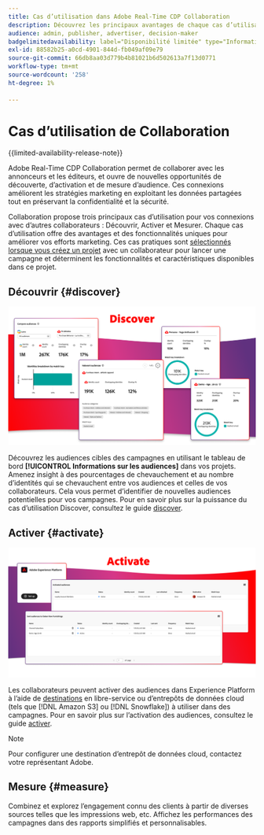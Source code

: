 ```yaml
---
title: Cas d’utilisation dans Adobe Real-Time CDP Collaboration
description: Découvrez les principaux avantages de chaque cas d’utilisation d’Adobe Real-Time CDP Collaboration.
audience: admin, publisher, advertiser, decision-maker
badgelimitedavailability: label="Disponibilité limitée" type="Informative" url="https://helpx.adobe.com/fr/legal/product-descriptions/real-time-customer-data-platform-collaboration.html newtab=true"
exl-id: 88582b25-a0cd-4901-844d-fb049af09e79
source-git-commit: 66db8aa03d779b4b81021b6d502613a7f13d0771
workflow-type: tm+mt
source-wordcount: '258'
ht-degree: 1%

---
```


# Cas d’utilisation de Collaboration

{{limited-availability-release-note}}

Adobe Real-Time CDP Collaboration permet de collaborer avec les annonceurs et les éditeurs, et ouvre de nouvelles opportunités de découverte, d’activation et de mesure d’audience. Ces connexions améliorent les stratégies marketing en exploitant les données partagées tout en préservant la confidentialité et la sécurité.

Collaboration propose trois principaux cas d’utilisation pour vos connexions avec d’autres collaborateurs : Découvrir, Activer et Mesurer. Chaque cas d’utilisation offre des avantages et des fonctionnalités uniques pour améliorer vos efforts marketing. Ces cas pratiques sont [sélectionnés lorsque vous créez un projet](../collaborate/manage-projects.md#project-use-cases) avec un collaborateur pour lancer une campagne et déterminent les fonctionnalités et caractéristiques disponibles dans ce projet.

## Découvrir {#discover}

![Découvrez les modules du tableau de bord Informations sur l’audience.](/help/assets/use-cases/discover.png)

Découvrez les audiences cibles des campagnes en utilisant le tableau de bord **[!UICONTROL Informations sur les audiences]** dans vos projets. Amenez insight à des pourcentages de chevauchement et au nombre d’identités qui se chevauchent entre vos audiences et celles de vos collaborateurs. Cela vous permet d’identifier de nouvelles audiences potentielles pour vos campagnes. Pour en savoir plus sur la puissance du cas d’utilisation Discover, consultez le guide [discover](../collaborate/discover.md).

## Activer {#activate}

![Activer les modules du tableau de bord des audiences.](/help/assets/use-cases/activate.png)

Les collaborateurs peuvent activer des audiences dans Experience Platform à l’aide de [destinations](/help/guide/destinations/experience-platform.md) en libre-service ou d’entrepôts de données cloud (tels que [!DNL Amazon S3] ou [!DNL Snowflake]) à utiliser dans des campagnes. Pour en savoir plus sur l’activation des audiences, consultez le guide [activer](../collaborate/activate.md).

>[!NOTE]
>
> Pour configurer une destination d’entrepôt de données cloud, contactez votre représentant Adobe.

## Mesure {#measure}

Combinez et explorez l’engagement connu des clients à partir de diverses sources telles que les impressions web, etc. Affichez les performances des campagnes dans des rapports simplifiés et personnalisables.

